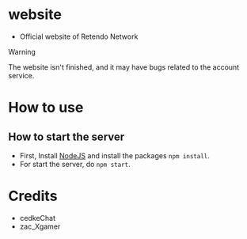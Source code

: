 # website
- Official website of Retendo Network

> [!WARNING]
> The website isn't finished, and it may have bugs related to the account service.

# How to use
## How to start the server
- First, Install [NodeJS](https://nodejs.org) and install the packages `npm install`.
- For start the server, do `npm start`.

# Credits
- cedkeChat
- zac_Xgamer
